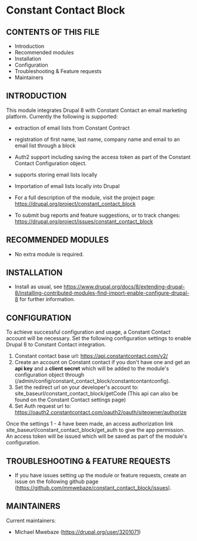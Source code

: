 # Constant Contact Block

CONTENTS OF THIS FILE
---------------------

 * Introduction
 * Recommended modules
 * Installation
 * Configuration
 * Troubleshooting & Feature requests
 * Maintainers

INTRODUCTION
------------
 
 This module integrates Drupal 8 with Constant Contact an email marketing platform. Currently the 
 following is supported:
 * extraction of email lists from Constant Contract
 * registration of first name, last name, company name and email to an email list through a block
 * Auth2 support including saving the access token as part of the Constant Contact Configuration object.
 * supports storing email lists locally
 * Importation of email lists locally into Drupal

 * For a full description of the module, visit the project page:
   https://drupal.org/project/constant_contact_block

 * To submit bug reports and feature suggestions, or to track changes:
   https://drupal.org/project/issues/constant_contact_block

RECOMMENDED MODULES
-------------------

 * No extra module is required.

INSTALLATION
------------

 * Install as usual, see
   https://www.drupal.org/docs/8/extending-drupal-8/installing-contributed-modules-find-import-enable-configure-drupal-8 for further
   information.

CONFIGURATION
-------------

To achieve successful configuration and usage, a Constant Contact account will be necessary. 
Set the following configuration settings to enable Drupal 8 to Constant Contact integration. 
 
 1. Constant contact base url: https://api.constantcontact.com/v2/
 2. Create an account on Constant contact if you don't have one and get an <b>api key</b> and a <b>client secret</b> which
 will be added to the module's configuration object through (/admin/config/constant_contact_block/constantcontantconfig).
 3. Set the redirect url on your developer's account to: site_baseurl/constant_contact_block/getCode (This api can also be found on the Constant Contact settings page)
 4. Set Auth request url to: https://oauth2.constantcontact.com/oauth2/oauth/siteowner/authorize
 
 Once the settings 1 - 4 have been made, an access authorization link
 site_baseurl/constant_contact_block/get_auth to give the app permission. An access token will be issued which will be saved as part of the module's configuration.
 

TROUBLESHOOTING & FEATURE REQUESTS
----------------------------------

 * If you have issues setting up the module or feature requests, create an issue on the following github page (https://github.com/mmwebaze/constant_contact_block/issues).


MAINTAINERS
-----------

Current maintainers:

 * Michael Mwebaze (https://drupal.org/user/3201071)

